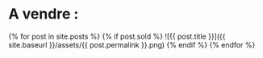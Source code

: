 # A vendre :

{% for post in site.posts %}
  {% if post.sold %}
    ![{{ post.title }}]({{ site.baseurl }}/assets/{{ post.permalink }}.png)
  {% endif %}
{% endfor %}
